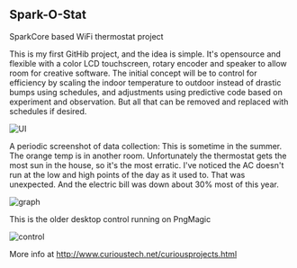 ## Spark-O-Stat
SparkCore based WiFi thermostat project

This is my first GitHib project, and the idea is simple.  It's opensource and flexible with a color LCD touchscreen, rotary encoder and speaker to allow room for creative software.  The initial concept will be to control for efficiency by scaling the indoor temperature to outdoor instead of drastic bumps using schedules, and adjustments using predictive code based on experiment and observation.  But all that can be removed and replaced with schedules if desired.

![UI](http://www.curioustech.net/images/sparkostat3.png)

A periodic screenshot of data collection: This is sometime in the summer.  The orange temp is in another room.  Unfortunately the thermostat gets the most sun in the house, so it's the most erratic.   I've noticed the AC doesn't run at the low and high points of the day as it used to.  That was unexpected.  And the electric bill was down about 30% most of this year.  

![graph](http://curioustech.net/images/Screenshot%202015-08-23%2006.58.13.png)

This is the older desktop control running on PngMagic  

![control](http://www.curioustech.net/images/Screenshot%202015-08-05%2008.21.23.png)

More info at http://www.curioustech.net/curiousprojects.html
